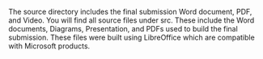 The source directory includes the final submission Word document, PDF, and Video. You will find all source files under src.  These include the Word documents, Diagrams, Presentation, and PDFs used to build the final submission.  These files were built using LibreOffice which are compatible with Microsoft products.
